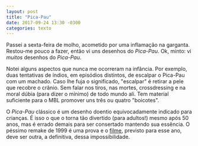 ```yaml
---
layout: post
title: "Pica-Pau"
date: 2017-09-24 13:30 -0300
categories: texto
---
```

Passei a sexta-feira de molho, acometido por uma inflamação na garganta. Restou-me pouco a fazer, então vi uns desenhos do _Pica-Pau_. Ok, minto: vi _muitos_ desenhos do _Pica-Pau_.

Notei alguns aspectos que nunca me ocorreram na infância. Por exemplo, duas tentativas de índios, em episódios distintos, de escalpar o Pica-Pau com um machado. Caso lhe fuja o significado, "escalpar" é retirar a pele que recobre o crânio. Sem falar nos tiros, nas mortes, crossdressing e na moral dúbia (para dizer o mínimo) de todo mundo ali. Tem material suficiente para o MBL promover uns três ou quatro "boicotes".

O _Pica-Pau_ clássico é um desenho doentio equivocadamente indicado para crianças. É isso o que o torna tão divertido (para adultos!) mesmo após 50 anos, mas é errado demais para ser consertado mantendo sua essência. O péssimo remake de 1999 é uma prova e o [filme](https://www.youtube.com/watch?v=JZcPm3qAqJA), previsto para esse ano, deve ser outra, a definitiva, dessa impossibilidade.
